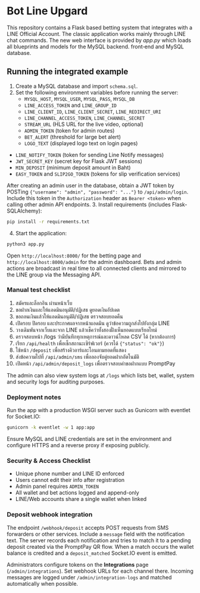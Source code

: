 # Bot Line Upgard

This repository contains a Flask based betting system that integrates with a
LINE Official Account.  The classic application works mainly through LINE chat
commands.  The new web interface is provided by *app.py* which loads all
blueprints and models for the MySQL backend.
front‑end and MySQL database.

## Running the integrated example

1. Create a MySQL database and import `schema.sql`.
2. Set the following environment variables before running the server:
   - `MYSQL_HOST`, `MYSQL_USER`, `MYSQL_PASS`, `MYSQL_DB`
   - `LINE_ACCESS_TOKEN` and `LINE_GROUP_ID`
   - `LINE_CLIENT_ID`, `LINE_CLIENT_SECRET`, `LINE_REDIRECT_URI`
   - `LINE_CHANNEL_ACCESS_TOKEN`, `LINE_CHANNEL_SECRET`
   - `STREAM_URL` (HLS URL for the live video, optional)
   - `ADMIN_TOKEN` (token for admin routes)
   - `BET_ALERT` (threshold for large bet alert)
   - `LOGO_TEXT` (displayed logo text on login pages)
  - `LINE_NOTIFY_TOKEN` (token for sending Line Notify messages)
  - `JWT_SECRET_KEY` (secret key for Flask JWT sessions)
  - `MIN_DEPOSIT` (minimum deposit amount in Baht)
  - `EASY_TOKEN` and `SLIP2GO_TOKEN` (tokens for slip verification services)

After creating an admin user in the database, obtain a JWT token by POSTing
`{"username": "admin", "password": "..."}` to `/api/admin/login`. Include this
token in the `Authorization` header as `Bearer <token>` when calling other admin
API endpoints.
3. Install requirements (includes Flask-SQLAlchemy):

```bash
pip install -r requirements.txt
```

4. Start the application:

```bash
python3 app.py
```

Open `http://localhost:8000/` for the betting page and `http://localhost:8000/admin`
for the admin dashboard.  Bets and admin actions are broadcast in real time to all
connected clients and mirrored to the LINE group via the Messaging API.

### Manual test checklist

1. สมัครและล็อกอิน ผ่านหน้าเว็บ
2. ขอฝากเงินและให้แอดมินอนุมัติ/ปฏิเสธ ดูยอดเงินอัปเดต
3. ขอถอนเงินแล้วให้แอดมินอนุมัติ/ปฏิเสธ ตรวจสอบยอดคืน
4. เปิดรอบ ปิดรอบ และประกาศผลจากหน้าแอดมิน ดูว่าข้อความถูกส่งไปยังกลุ่ม LINE
5. วางเดิมพันจากเว็บและจาก LINE แล้วเช็คว่าทั้งสองฝั่งเห็นยอดแบบเรียลไทม์
6. ตรวจสอบหน้า /logs ว่ามีบันทึกทุกเหตุการณ์และดาวน์โหลด CSV ได้ (หากต้องการ)
7. เรียก `/api/health` เพื่อเช็กสถานะเซิร์ฟเวอร์ (ควรได้ `{"status": "ok"}`)
8. ใช้หน้า `/deposit` เพื่อสร้างคิวอาร์และโอนตามยอดที่แสดง
9. ส่งข้อความไปที่ `/api/admin/sms` เพื่อลองจับคู่ยอดฝากอัตโนมัติ
10. เปิดหน้า `/api/admin/deposit_logs` เพื่อตรวจสอบคำขอฝากแบบ PromptPay

The admin can also view system logs at `/logs` which lists bet, wallet, system and security logs for auditing purposes.

### Deployment notes

Run the app with a production WSGI server such as Gunicorn with eventlet for Socket.IO:

```bash
gunicorn -k eventlet -w 1 app:app
```

Ensure MySQL and LINE credentials are set in the environment and configure HTTPS and a reverse proxy if exposing publicly.

### Security & Access Checklist

- Unique phone number and LINE ID enforced
- Users cannot edit their info after registration
- Admin panel requires `ADMIN_TOKEN`
- All wallet and bet actions logged and append-only
- LINE/Web accounts share a single wallet when linked

### Deposit webhook integration

The endpoint `/webhook/deposit` accepts POST requests from SMS forwarders or
other services. Include a `message` field with the notification text. The server
records each notification and tries to match it to a pending deposit created via
the PromptPay QR flow. When a match occurs the wallet balance is credited and a
`deposit_matched` Socket.IO event is emitted.

Administrators configure tokens on the **Integrations** page (`/admin/integrations`).
Set webhook URLs for each channel there. Incoming messages are logged under
`/admin/integration-logs` and matched automatically when possible.
